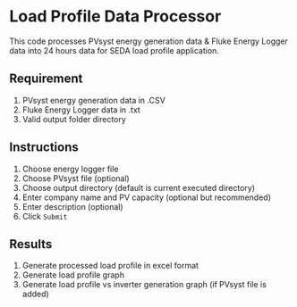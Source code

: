 #  Load Profile Data Processor

This code processes PVsyst energy generation data & Fluke Energy Logger data into 24 hours data for SEDA load profile application.

## Requirement
1. PVsyst energy generation data in .CSV
2. Fluke Energy Logger data in .txt
3. Valid output folder directory

## Instructions
1. Choose energy logger file
2. Choose PVsyst file (optional)
3. Choose output directory (default is current executed directory)
4. Enter company name and PV capacity (optional but recommended)
5. Enter description (optional)
6. Click `Submit`

## Results
1. Generate processed load profile in excel format
2. Generate load profile graph
3. Generate load profile vs inverter generation graph (if PVsyst file is added)
